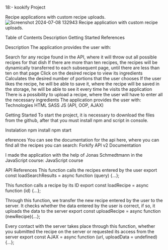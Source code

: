18:- kookify Project

Recipe applications with custom recipe uploads.
![Screenshot 2024-07-08 132943](https://github.com/stutik/javascript-enchances/assets/23453873/701123e9-e273-4287-a0bd-9bebdb13a6c0)
Recipe application with custom recipe uploads.

Table of Contents
Description
Getting Started
References

Description
The application provides the user with:

Search for any recipe found in the API, where it will throw out all possible recipes for that dish
If there are more than ten recipes, the recipes will be dynamically transferred to each subsequent page, until there are less than ten on that page
Click on the desired recipe to view its ingredients
Calculates the desired number of portions that the user chooses
If the user likes the recipe, he will be able to save it, where the recipe will be saved in the storage, he will be able to see it every time he visits the application
There is a possibility to upload a recipe, where the user will have to enter all the necessary ingredients
The application provides the user with:
Technologies
HTML
SASS
JS (API, OOP, AJAX)

Getting Started
To start the project, it is necessary to download the files from the github, after that you must install npm and script in console.

Instalation
npm install
npm start

eferences
You can see the documentation for the api here, where you can find all the recipes you can search: Forkify API v2 Documentation

I made the application with the help of Jonas Schmedtmann in the JavaScript course: JavaScript course

API References
This function calls the recipes entered by the user
export const loadSearchResults = async function (query) {...};

This function calls a recipe by its ID
export const loadRecipe = async function (id) {...};

Through this function, we transfer the new recipe entered by the user to the server. It checks whether the data entered by the user is correct, if so, it uploads the data to the server
export const uploadRecipe = async function (newRecipe){...};

Every contact with the server takes place through this function, whether you submitted the recipe on the server or requested its access from the server
export const AJAX = async function (url, uploadData = undefined){...};


